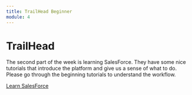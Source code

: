 ```yaml
---
title: TrailHead Beginner
module: 4
---
```


# TrailHead

The second part of the week is learning SalesForce. They have some nice tutorials that introduce the platform and give us a sense of what to do.  Please go through the beginning tutorials to understand the workflow.

<a href="https://trailhead.salesforce.com/en/content/learn/trails/force_com_admin_beginner" target="_new">Learn SalesForce</a>
